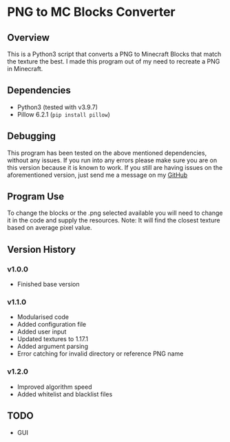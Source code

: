 # PNG to MC Blocks Converter
## Overview
This is a Python3 script that converts a PNG to Minecraft Blocks that match the texture the best. I made this program out of my need to recreate a PNG in Minecraft.

## Dependencies
* Python3 (tested with v3.9.7)
* Pillow 6.2.1 (`pip install pillow`)

## Debugging
This program has been tested on the above mentioned dependencies, without any issues. If you run into any errors please make sure you are on this version because it is known to work. If you still are having issues on the aforementioned version, just send me a message on my [GitHub](https://github.com/mattdocherty314)

## Program Use
To change the blocks or the .png selected available you will need to change it in the code and supply the resources. Note: It will find the closest texture based on average pixel value.

## Version History
### v1.0.0
* Finished base version

### v1.1.0
* Modularised code
* Added configuration file
* Added user input
* Updated textures to 1.17.1
* Added argument parsing
* Error catching for invalid directory or reference PNG name

### v1.2.0
* Improved algorithm speed
* Added whitelist and blacklist files

## TODO
* GUI